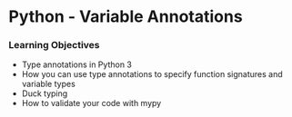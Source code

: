 # Python - Variable Annotations

### Learning Objectives

 - Type annotations in Python 3
 - How you can use type annotations to specify function signatures and variable types
 - Duck typing
 - How to validate your code with mypy